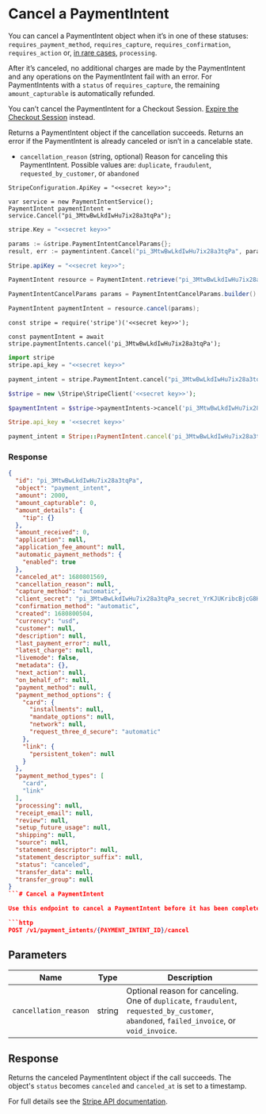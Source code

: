 # Cancel a PaymentIntent

You can cancel a PaymentIntent object when it’s in one of these statuses: `requires_payment_method`, `requires_capture`, `requires_confirmation`, `requires_action` or, [in rare cases](https://docs.stripe.com/docs/payments/intents.md), `processing`.

After it’s canceled, no additional charges are made by the PaymentIntent and any operations on the PaymentIntent fail with an error. For PaymentIntents with a `status` of `requires_capture`, the remaining `amount_capturable` is automatically refunded.

You can’t cancel the PaymentIntent for a Checkout Session. [Expire the Checkout Session](https://docs.stripe.com/docs/api/checkout/sessions/expire.md) instead.

Returns a PaymentIntent object if the cancellation succeeds. Returns an error if the PaymentIntent is already canceled or isn’t in a cancelable state.

- `cancellation_reason` (string, optional)
  Reason for canceling this PaymentIntent. Possible values are: `duplicate`, `fraudulent`, `requested_by_customer`, or `abandoned`

```dotnet
StripeConfiguration.ApiKey = "<<secret key>>";

var service = new PaymentIntentService();
PaymentIntent paymentIntent = service.Cancel("pi_3MtwBwLkdIwHu7ix28a3tqPa");
```

```go
stripe.Key = "<<secret key>>"

params := &stripe.PaymentIntentCancelParams{};
result, err := paymentintent.Cancel("pi_3MtwBwLkdIwHu7ix28a3tqPa", params);
```

```java
Stripe.apiKey = "<<secret key>>";

PaymentIntent resource = PaymentIntent.retrieve("pi_3MtwBwLkdIwHu7ix28a3tqPa");

PaymentIntentCancelParams params = PaymentIntentCancelParams.builder().build();

PaymentIntent paymentIntent = resource.cancel(params);
```

```node
const stripe = require('stripe')('<<secret key>>');

const paymentIntent = await stripe.paymentIntents.cancel('pi_3MtwBwLkdIwHu7ix28a3tqPa');
```

```python
import stripe
stripe.api_key = "<<secret key>>"

payment_intent = stripe.PaymentIntent.cancel("pi_3MtwBwLkdIwHu7ix28a3tqPa")
```

```php
$stripe = new \Stripe\StripeClient('<<secret key>>');

$paymentIntent = $stripe->paymentIntents->cancel('pi_3MtwBwLkdIwHu7ix28a3tqPa', []);
```

```ruby
Stripe.api_key = '<<secret key>>'

payment_intent = Stripe::PaymentIntent.cancel('pi_3MtwBwLkdIwHu7ix28a3tqPa')
```

### Response

```json
{
  "id": "pi_3MtwBwLkdIwHu7ix28a3tqPa",
  "object": "payment_intent",
  "amount": 2000,
  "amount_capturable": 0,
  "amount_details": {
    "tip": {}
  },
  "amount_received": 0,
  "application": null,
  "application_fee_amount": null,
  "automatic_payment_methods": {
    "enabled": true
  },
  "canceled_at": 1680801569,
  "cancellation_reason": null,
  "capture_method": "automatic",
  "client_secret": "pi_3MtwBwLkdIwHu7ix28a3tqPa_secret_YrKJUKribcBjcG8HVhfZluoGH",
  "confirmation_method": "automatic",
  "created": 1680800504,
  "currency": "usd",
  "customer": null,
  "description": null,
  "last_payment_error": null,
  "latest_charge": null,
  "livemode": false,
  "metadata": {},
  "next_action": null,
  "on_behalf_of": null,
  "payment_method": null,
  "payment_method_options": {
    "card": {
      "installments": null,
      "mandate_options": null,
      "network": null,
      "request_three_d_secure": "automatic"
    },
    "link": {
      "persistent_token": null
    }
  },
  "payment_method_types": [
    "card",
    "link"
  ],
  "processing": null,
  "receipt_email": null,
  "review": null,
  "setup_future_usage": null,
  "shipping": null,
  "source": null,
  "statement_descriptor": null,
  "statement_descriptor_suffix": null,
  "status": "canceled",
  "transfer_data": null,
  "transfer_group": null
}
```# Cancel a PaymentIntent

Use this endpoint to cancel a PaymentIntent before it has been completed. The PaymentIntent must be in a cancellable state such as `requires_payment_method` or `requires_capture`.

```http
POST /v1/payment_intents/{PAYMENT_INTENT_ID}/cancel
```

## Parameters

| Name | Type | Description |
| ---- | ---- | ----------- |
| `cancellation_reason` | string | Optional reason for canceling. One of `duplicate`, `fraudulent`, `requested_by_customer`, `abandoned`, `failed_invoice`, or `void_invoice`. |

## Response

Returns the canceled PaymentIntent object if the call succeeds. The object's `status` becomes `canceled` and `canceled_at` is set to a timestamp.

For full details see the [Stripe API documentation](https://stripe.com/docs/api/payment_intents/cancel).
